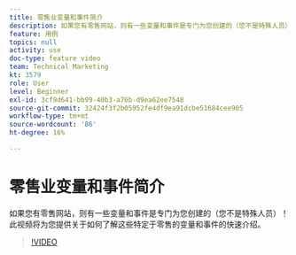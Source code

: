 ```yaml
---
title: 零售业变量和事件简介
description: 如果您有零售网站，则有一些变量和事件是专门为您创建的（您不是特殊人员）！ 此视频将为您提供关于如何了解这些特定于零售的变量和事件的快速介绍。
feature: 用例
topics: null
activity: use
doc-type: feature video
team: Technical Marketing
kt: 3579
role: User
level: Beginner
exl-id: 3cf9d641-bb99-40b3-a76b-d9ea62ee7548
source-git-commit: 32424f3f2b05952fe4df9ea91dcbe51684cee905
workflow-type: tm+mt
source-wordcount: '86'
ht-degree: 16%

---
```


# 零售业变量和事件简介

如果您有零售网站，则有一些变量和事件是专门为您创建的（您不是特殊人员）！ 此视频将为您提供关于如何了解这些特定于零售的变量和事件的快速介绍。

>[!VIDEO](https://video.tv.adobe.com/v/28750/?quality=12)
